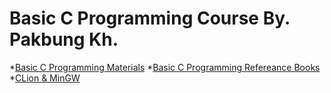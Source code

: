 # Basic C Programming Course By. Pakbung Kh.
*[Basic C Programming Materials](https://drive.google.com/drive/folders/1nqlA_Lj8vGzTq8SSPs5eOr05Zstge-RZ?usp=sharing)
*[Basic C Programming Refereance Books](https://drive.google.com/drive/folders/1kZUDNK8tSyhKZwVDEflU4QlxYilphxAh?usp=sharing)
*[CLion & MinGW](https://drive.google.com/drive/folders/1zn9k6cyXozSSoUujDgqOA5U8MZONYSWk?usp=sharing)
